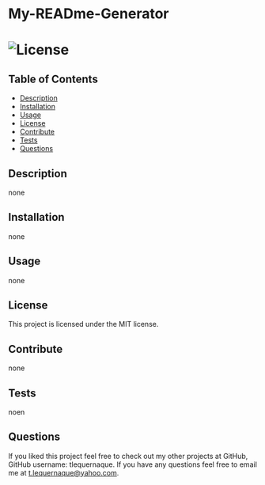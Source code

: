 # My-READme-Generator
  # ![License](https://img.shields.io/badge/license-MIT-green.svg)

  ## Table of Contents
  - [Description](#description)
  - [Installation](#installation)
  - [Usage](#usage)
  - [License](#license)
  - [Contribute](#contribute)
  - [Tests](#tests)
  - [Questions](#questions)

  ## Description
  none

  ## Installation
  none

  ## Usage
  none

  ## License
  This project is licensed under the MIT license.

  ## Contribute
  none

  ## Tests
  noen

  ## Questions
  If you liked this project feel free to check out my other projects at GitHub,  GitHub username: tlequernaque.
  If you have any questions feel free to email me at  t.lequernaque@yahoo.com.

